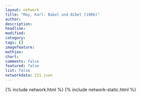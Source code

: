 ```yaml
---
layout: network
title: "May, Karl: Babel und Bibel (1906)"
author:
description:
headline:
modified:
category:
tags: []
imagefeature: 
mathjax: 
chart: 
comments: false
featured: false
list: false
networkdata: 221.json
---
```

{% include network.html %}
{% include network-static.html %}
